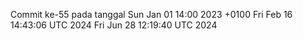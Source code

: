 Commit ke-55 pada tanggal Sun Jan 01 14:00 2023 +0100
Fri Feb 16 14:43:06 UTC 2024
Fri Jun 28 12:19:40 UTC 2024
